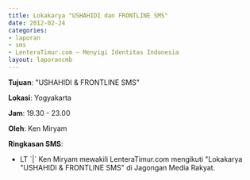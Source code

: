 ```yaml
---	
title: Lokakarya "USHAHIDI dan FRONTLINE SMS"
date: 2012-02-24
categories:	
- laporan
- sms
- LenteraTimur.com – Menyigi Identitas Indonesia
layout: laporancmb	
---	
```

	
**Tujuan**: "USHAHIDI & FRONTLINE SMS"
	
**Lokasi**: Yogyakarta
	
**Jam**: 19.30 - 23.00
	
**Oleh**: Ken Miryam
	
**Ringkasan SMS**:
  * LT \`|\` Ken Miryam mewakili LenteraTimur.com mengikuti "Lokakarya "USHAHIDI & FRONTLINE SMS" di Jagongan Media Rakyat. 
